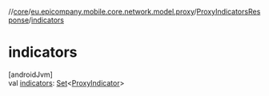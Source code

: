//[core](../../../index.md)/[eu.epicompany.mobile.core.network.model.proxy](../index.md)/[ProxyIndicatorsResponse](index.md)/[indicators](indicators.md)

# indicators

[androidJvm]\
val [indicators](indicators.md): [Set](https://kotlinlang.org/api/latest/jvm/stdlib/kotlin.collections/-set/index.html)&lt;[ProxyIndicator](../-proxy-indicator/index.md)&gt;
